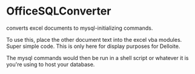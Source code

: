 # OfficeSQLConverter
converts excel documents to mysql-initializing commands.

To use this, place the other document text into the excel vba modules.
Super simple code. This is only here for display purposes for Delloite.

The mysql commands would then be run in a shell script or whatever it is you're using to host your database.
